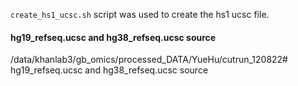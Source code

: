 `create_hs1_ucsc.sh` script was used to create the hs1 ucsc file.
#### hg19_refseq.ucsc and hg38_refseq.ucsc source
/data/khanlab3/gb_omics/processed_DATA/YueHu/cutrun_120822# hg19_refseq.ucsc and hg38_refseq.ucsc source